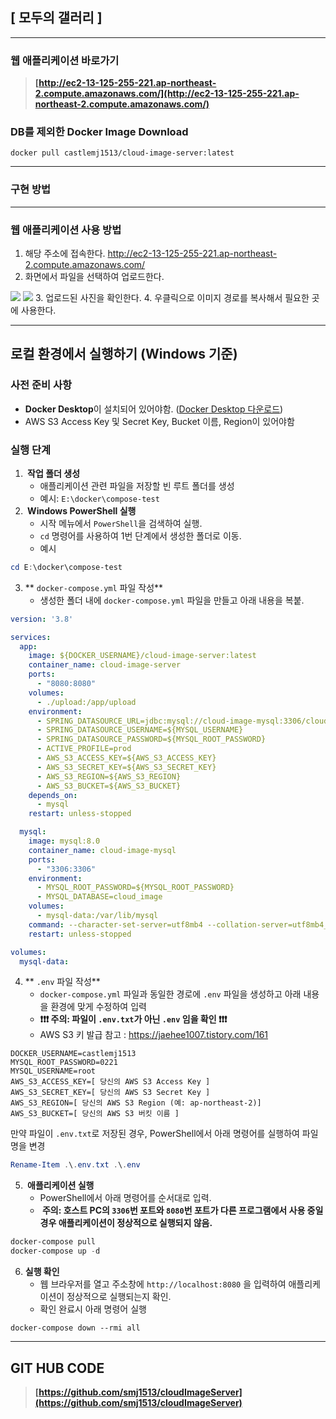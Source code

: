 ## [ 모두의 갤러리 ]

---

### **웹 애플리케이션 바로가기**

> **[http://ec2-13-125-255-221.ap-northeast-2.compute.amazonaws.com/](http://ec2-13-125-255-221.ap-northeast-2.compute.amazonaws.com/)**

### DB를 제외한 Docker Image Download
```
docker pull castlemj1513/cloud-image-server:latest
```

---

### 구현 방법


----
### 웹 애플리케이션 사용 방법

1. 해당 주소에 접속한다. http://ec2-13-125-255-221.ap-northeast-2.compute.amazonaws.com/
2.  화면에서 파일을 선택하여 업로드한다. 
<img src="https://kit-cloud-image.s3.ap-northeast-2.amazonaws.com/2025/5/31/3000123f4a72451cb5bb47bb5906aa7a.jpg">
<img src="https://kit-cloud-image.s3.ap-northeast-2.amazonaws.com/2025/5/31/1cb23cd3afaa422ab112942672eecd29.jpg">
3. 업로드된 사진을 확인한다. 
4. 우클릭으로 이미지 경로를 복사해서 필요한 곳에 사용한다.

----

## 로컬 환경에서 실행하기 (Windows 기준)

###  **사전 준비 사항**

* **Docker Desktop**이 설치되어 있어야함. ([Docker Desktop 다운로드](https://www.docker.com/products/docker-desktop/))
* AWS S3 Access Key 및 Secret Key, Bucket 이름, Region이 있어야함 

###  **실행 단계**

1. **️ 작업 폴더 생성**
    * 애플리케이션 관련 파일을 저장할 빈 루트 폴더를 생성
    * 예시: `E:\docker\compose-test`
2. **️ Windows PowerShell 실행**
    * 시작 메뉴에서 `PowerShell`을 검색하여 실행.
    * `cd` 명령어를 사용하여 1번 단계에서 생성한 폴더로 이동.
    * 예시
```powershell
cd E:\docker\compose-test
```

3. ** `docker-compose.yml` 파일 작성**
    * 생성한 폴더 내에 `docker-compose.yml` 파일을 만들고 아래 내용을 복붙.

```yaml
version: '3.8'

services:
  app:
    image: ${DOCKER_USERNAME}/cloud-image-server:latest
    container_name: cloud-image-server
    ports:
      - "8080:8080"
    volumes:
      - ./upload:/app/upload
    environment:
      - SPRING_DATASOURCE_URL=jdbc:mysql://cloud-image-mysql:3306/cloud_image?useSSL=false&allowPublicKeyRetrieval=true&serverTimezone=Asia/Seoul
      - SPRING_DATASOURCE_USERNAME=${MYSQL_USERNAME}
      - SPRING_DATASOURCE_PASSWORD=${MYSQL_ROOT_PASSWORD}
      - ACTIVE_PROFILE=prod
      - AWS_S3_ACCESS_KEY=${AWS_S3_ACCESS_KEY}
      - AWS_S3_SECRET_KEY=${AWS_S3_SECRET_KEY}
      - AWS_S3_REGION=${AWS_S3_REGION}      
      - AWS_S3_BUCKET=${AWS_S3_BUCKET}   
    depends_on:
      - mysql
    restart: unless-stopped

  mysql:
    image: mysql:8.0
    container_name: cloud-image-mysql
    ports:
      - "3306:3306"
    environment:
      - MYSQL_ROOT_PASSWORD=${MYSQL_ROOT_PASSWORD} 
      - MYSQL_DATABASE=cloud_image                 
    volumes:
      - mysql-data:/var/lib/mysql 
    command: --character-set-server=utf8mb4 --collation-server=utf8mb4_unicode_ci
    restart: unless-stopped

volumes:
  mysql-data:
```

4. ** `.env` 파일 작성**
    * `docker-compose.yml` 파일과 동일한 경로에 `.env` 파일을 생성하고 아래 내용을 환경에 맞게 수정하여 입력
    * **❗❗❗ 주의: 파일이 `.env.txt`가 아닌 `.env` 임을 확인 ❗❗❗**
    * AWS S3 키 발급 참고 : https://jaehee1007.tistory.com/161

```env
DOCKER_USERNAME=castlemj1513
MYSQL_ROOT_PASSWORD=0221
MYSQL_USERNAME=root
AWS_S3_ACCESS_KEY=[ 당신의 AWS S3 Access Key ]
AWS_S3_SECRET_KEY=[ 당신의 AWS S3 Secret Key ]
AWS_S3_REGION=[ 당신의 AWS S3 Region (예: ap-northeast-2)]
AWS_S3_BUCKET=[ 당신의 AWS S3 버킷 이름 ]
```

만약 파일이 `.env.txt`로 저장된 경우, PowerShell에서 아래 명령어를 실행하여 파일명을 변경


```powershell
Rename-Item .\.env.txt .\.env
```

5. **️ 애플리케이션 실행**
    * PowerShell에서 아래 명령어를 순서대로 입력.
    * **️ 주의: 호스트 PC의 `3306`번 포트와 `8080`번 포트가 다른 프로그램에서 사용 중일 경우 애플리케이션이 정상적으로 실행되지 않음.**

```powershell
docker-compose pull
docker-compose up -d
```

6. **실행 확인**
    * 웹 브라우저를 열고 주소창에 `http://localhost:8080` 을 입력하여 애플리케이션이 정상적으로 실행되는지 확인.
    * 확인 완료시 아래 명령어 실행
```````
docker-compose down --rmi all
```````

---

## GIT HUB CODE

> **[https://github.com/smj1513/cloudImageServer](https://github.com/smj1513/cloudImageServer)**

